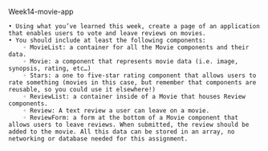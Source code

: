 Week14-movie-app

    • Using what you’ve learned this week, create a page of an application that enables users to vote and leave reviews on movies.
    • You should include at least the following components: 
        ◦ MovieList: a container for all the Movie components and their data.
        ◦ Movie: a component that represents movie data (i.e. image, synopsis, rating, etc…)
        ◦ Stars: a one to five-star rating component that allows users to rate something (movies in this case, but remember that components are reusable, so you could use it elsewhere!)
        ◦ ReviewList: a container inside of a Movie that houses Review components.
        ◦ Review: A text review a user can leave on a movie.
        ◦ ReviewForm: a form at the bottom of a Movie component that allows users to leave reviews. When submitted, the review should be added to the movie. All this data can be stored in an array, no networking or database needed for this assignment.
